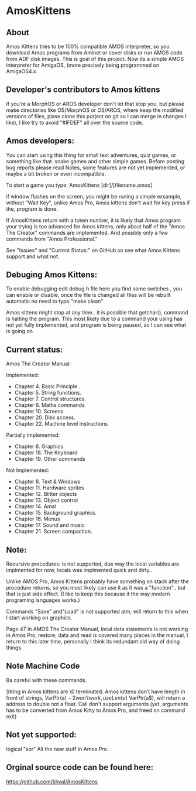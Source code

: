 # AmosKittens

About
-----
Amos Kittens tries to be 100% compatible AMOS interpreter, so you download Amos programs from Aminet or cover disks or run AMOS code from ADF disk images. This is goal of this project. Now its a simple AMOS interpreter for AmigaOS, (more precisely being programmed on AmigaOS4.x.

Developer's contributors to Amos kittens
----------------------------------------
If you’re a MorphOS or AROS developer don't let that stop you, but please make directories like OS/MorphOS or OS/AROS, where keep the modified versions of files, plase clone this porject on git so I can merge in changes I like), I like try to avoid "#IFDEF" all over the source code.

Amos developers:
------------------------
You can start using this thing for small text adventures, quiz games, or something like that. snake games and other simple games.
Before posting bug reports please read Notes, some features are not yet implemented, or maybe a bit broken or even incompatible. 

To start a game you type:
AmosKittens [dir]/[filename.amos]
  
if window flashes on the screen, you might be runing a simple exsample, without "Wait Key", unlike Amos Pro, Amos kittens don't wait for key press if the, program is done.

If AmosKittens return with a token number, it is likely that Amos program your trying is too advanced for Amos kittens, only about half of the "Amos The Creator" commands are implemented. And possibly only a few commands from "Amos Professional."

See "Issues" and "Current Status:" on GitHub so see what Amos Kittens support and what not.

Debuging Amos Kittens:
----------------------
To enable debugging edit debug.h file here you find some switches , you can enable or disable, once the file is changed all files will be rebuilt automatic no need to type "make clean"

Amos kittens might stop at any time.. it is possible that getchar(), command is halting the program. This most likely due to a command your using has not yet fully implemented, and program is being paused, so I can see what is going on.

Current status:
---------------

Amos The Creator Manual:

Implemented:

* Chapter 4. Basic Principle .
* Chapter 5. String functions.
* Chapter 7. Control structures.
* Chapter 8. Maths commands
* Chapter 10. Screens
* Chapter 20. Disk access.
* Chapter 22. Machine level instructions

Partially implemented:

* Chapter 6. Graphics.
* Chapter 18. The Keyboard
* Chapter 19. Other commands

Not Implemented:

* Chapter 8. Text & Windows
* Chapter 11. Hardware sprites
* Chapter 12. Blitter objects
* Chapter 13. Object control
* Chapter 14. Amal
* Chapter 15. Background graphics.
* Chapter 16. Menus
* Chapter 17. Sound and music
* Chapter 21. Screen compaction.

Note: 
-----
Recursive procedures: is not supported, due way the local variables are implmented for now, locals was implmented quick and dirty..

Unlike AMOS Pro, Amos Kittens probably have something on stack after the procedure returns, so you most likely can use it as it was a "function".. but that is just side effect. (I like to keep this because it the way modern programing languages works.)

Commands "Save" and"Load" is not supported atm, will return to this when I start working on graphics.

Page 47 in AMOS The Creator Manual, local data statements is not working in Amos Pro, restore, data and read is covered many places in the manual, I return to this later time, personally I think its redundant old way of doing things.

Note Machine Code 
-----------------
Ba careful with these commands.

String in Amos kittens are \0 terminated.
Amos kittens don’t have length in front of strings, VarPtr(a$)-2 won't work, use Len(a$)
VarPtr(a$), will return a address to double not a float.
Call don't support arguments (yet, arguments has to be converted from Amos Kitty to Amos Pro, and freed on command exit)

Not yet supported:
------------------
logical "xor"
All the new stuff in Amos Pro.

Orginal source code can be found here:
--------------------------------------
https://github.com/khval/AmosKittens
